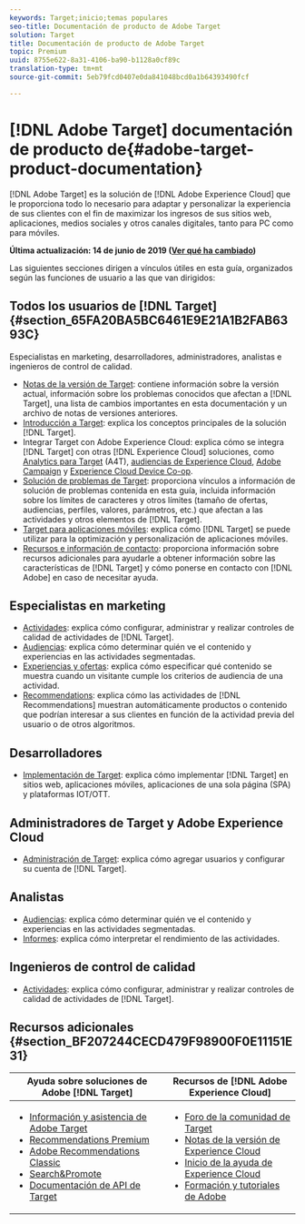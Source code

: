 ```yaml
---
keywords: Target;inicio;temas populares
seo-title: Documentación de producto de Adobe Target
solution: Target
title: Documentación de producto de Adobe Target
topic: Premium
uuid: 8755e622-8a31-4106-ba90-b1128a0cf89c
translation-type: tm+mt
source-git-commit: 5eb79fcd0407e0da841048bcd0a1b64393490fcf

---
```



# [!DNL Adobe Target] documentación de producto de{#adobe-target-product-documentation}

[!DNL Adobe Target] es la solución de [!DNL Adobe Experience Cloud] que le proporciona todo lo necesario para adaptar y personalizar la experiencia de sus clientes con el fin de maximizar los ingresos de sus sitios web, aplicaciones, medios sociales y otros canales digitales, tanto para PC como para móviles.

**Última actualización: 14 de junio de 2019 ([Ver qué ha cambiado](r-release-notes/doc-change.md))**

Las siguientes secciones dirigen a vínculos útiles en esta guía, organizados según las funciones de usuario a las que van dirigidos:

## Todos los usuarios de [!DNL Target] {#section_65FA20BA5BC6461E9E21A1B2FAB6393C}

Especialistas en marketing, desarrolladores, administradores, analistas e ingenieros de control de calidad.

- [Notas de la versión de Target](r-release-notes/release-notes.md): contiene información sobre la versión actual, información sobre los problemas conocidos que afectan a [!DNL Target], una lista de cambios importantes en esta documentación y un archivo de notas de versiones anteriores.
- [Introducción a Target](c-intro/intro.md): explica los conceptos principales de la solución [!DNL Target].
- Integrar Target con Adobe Experience Cloud: explica cómo se integra [!DNL Target] con otras [!DNL Experience Cloud] soluciones, como [Analytics para Target](/help/c-integrating-target-with-mac/a4t/a4t.md) (A4T), [audiencias de Experience Cloud](/help/c-integrating-target-with-mac/mmp.md), [Adobe Campaign](/help/c-integrating-target-with-mac/campaign-and-target.md) y [Experience Cloud Device Co-op](/help/c-integrating-target-with-mac/experience-cloud-device-co-op.md).
- [Solución de problemas de Target](r-troubleshooting-target/troubleshooting-target.md): proporciona vínculos a información de solución de problemas contenida en esta guía, incluida información sobre los límites de caracteres y otros límites (tamaño de ofertas, audiencias, perfiles, valores, parámetros, etc.) que afectan a las actividades y otros elementos de [!DNL Target].
- [Target para aplicaciones móviles](c-target-mobile-app/target-mobile-app.md): explica cómo [!DNL Target] se puede utilizar para la optimización y personalización de aplicaciones móviles.
- [Recursos e información de contacto](cmp-resources-and-contact-information.md): proporciona información sobre recursos adicionales para ayudarle a obtener información sobre las características de [!DNL Target] y cómo ponerse en contacto con [!DNL Adobe] en caso de necesitar ayuda.

## Especialistas en marketing

- [Actividades](c-activities/activities.md): explica cómo configurar, administrar y realizar controles de calidad de actividades de [!DNL Target].
- [Audiencias](c-target/target.md): explica cómo determinar quién ve el contenido y experiencias en las actividades segmentadas.
- [Experiencias y ofertas](c-experiences/experiences.md): explica cómo especificar qué contenido se muestra cuando un visitante cumple los criterios de audiencia de una actividad.
- [Recommendations](c-recommendations/recommendations.md): explica cómo las actividades de [!DNL Recommendations] muestran automáticamente productos o contenido que podrían interesar a sus clientes en función de la actividad previa del usuario o de otros algoritmos.

## Desarrolladores

- [Implementación de Target](c-implementing-target/implementing-target.md): explica cómo implementar [!DNL Target] en sitios web, aplicaciones móviles, aplicaciones de una sola página (SPA) y plataformas IOT/OTT.

## Administradores de Target y Adobe Experience Cloud

- [Administración de Target](administrating-target/administrating-target.md): explica cómo agregar usuarios y configurar su cuenta de [!DNL Target].

## Analistas

- [Audiencias](c-target/target.md): explica cómo determinar quién ve el contenido y experiencias en las actividades segmentadas.
- [Informes](c-reports/reports.md): explica cómo interpretar el rendimiento de las actividades.

## Ingenieros de control de calidad

- [Actividades](c-activities/activities.md): explica cómo configurar, administrar y realizar controles de calidad de actividades de [!DNL Target].

## Recursos adicionales {#section_BF207244CECD479F98900F0E11151E31}

| Ayuda sobre soluciones de Adobe [!DNL Target] | Recursos de [!DNL Adobe Experience Cloud] |
|--- |--- |
| <ul><li>[Información y asistencia de Adobe Target](https://helpx.adobe.com/support/target.html)</li><li>[Recommendations Premium](c-recommendations/recommendations.md)</li><li>[Adobe Recommendations Classic](assets/adobe-recommendations-classic.pdf)</li><li>[Search&amp;Promote](https://marketing.adobe.com/resources/help/en_US/snp/)</li><li>[Documentación de API de Target](c-implementing-target/c-api-and-sdk-overview/api-and-sdk-overview.md)</li></ul> | <ul><li>[Foro de la comunidad de Target](https://forums.adobe.com/community/experience-cloud/marketing-cloud/target)</li><li>[Notas de la versión de Experience Cloud](https://marketing.adobe.com/resources/help/en_US/whatsnew/)</li><li>[Inicio de la ayuda de Experience Cloud](https://marketing.adobe.com/resources/help/en_US/home/)</li><li>[Formación y tutoriales de Adobe](https://helpx.adobe.com/learning.html?promoid=KAUDK)</li></ul> |  |
